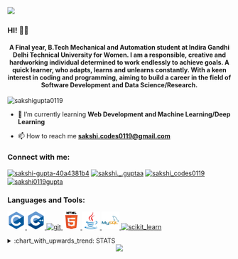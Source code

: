 ![](assets/header.gif)
### HI! 👋🏼
<h4 align="center">A Final year, B.Tech Mechanical and Automation student at Indira Gandhi Delhi Technical University for Women. I am a responsible, creative and hardworking individual determined to work endlessly to achieve goals. A quick learner, who adapts, learns and unlearns constantly. With a keen interest in coding and programming, aiming to build a career in the field of Software Development and Data Science/Research.</h4>

<p align="left"> <img src="https://komarev.com/ghpvc/?username=sakshigupta0119&label=Profile%20views&color=0e75b6&style=flat" alt="sakshigupta0119" /> </p>

- 🌱 I’m currently learning **Web Development and Machine Learning/Deep Learning**

- 📫 How to reach me **sakshi.codes0119@gmail.com**


<h3 align="centre">Connect with me:</h3>
<p align="centre">
<a href="https://linkedin.com/in/sakshi-gupta-40a4381b4" target="blank"><img align="center" src="https://cdn.jsdelivr.net/npm/simple-icons@3.0.1/icons/linkedin.svg" alt="sakshi-gupta-40a4381b4" height="30" width="40" /></a>
<a href="https://instagram.com/sakshi._.guptaa" target="blank"><img align="center" src="https://cdn.jsdelivr.net/npm/simple-icons@3.0.1/icons/instagram.svg" alt="sakshi._.guptaa" height="30" width="40" /></a>
<a href="https://www.hackerrank.com/sakshi_codes0119" target="blank"><img align="center" src="https://cdn.jsdelivr.net/npm/simple-icons@3.0.1/icons/hackerrank.svg" alt="sakshi_codes0119" height="30" width="40" /></a>
<a href="https://www.leetcode.com/sakshi0119gupta" target="blank"><img align="center" src="https://cdn.jsdelivr.net/npm/simple-icons@3.0.1/icons/leetcode.svg" alt="sakshi0119gupta" height="30" width="40" /></a>
</p>

<h3 align="left">Languages and Tools:</h3>
<p align="left"> <a href="https://www.cprogramming.com/" target="_blank"> <img src="https://raw.githubusercontent.com/devicons/devicon/master/icons/c/c-original.svg" alt="c" width="40" height="40"/> </a> <a href="https://www.w3schools.com/cpp/" target="_blank"> <img src="https://raw.githubusercontent.com/devicons/devicon/master/icons/cplusplus/cplusplus-original.svg" alt="cplusplus" width="40" height="40"/> </a> <a href="https://git-scm.com/" target="_blank"> <img src="https://www.vectorlogo.zone/logos/git-scm/git-scm-icon.svg" alt="git" width="40" height="40"/> </a> <a href="https://www.w3.org/html/" target="_blank"> <img src="https://raw.githubusercontent.com/devicons/devicon/master/icons/html5/html5-original-wordmark.svg" alt="html5" width="40" height="40"/> </a> <a href="https://www.java.com" target="_blank"> <img src="https://raw.githubusercontent.com/devicons/devicon/master/icons/java/java-original.svg" alt="java" width="40" height="40"/> </a> <a href="https://www.mysql.com/" target="_blank"> <img src="https://raw.githubusercontent.com/devicons/devicon/master/icons/mysql/mysql-original-wordmark.svg" alt="mysql" width="40" height="40"/> </a> <a href="https://scikit-learn.org/" target="_blank"> <img src="https://upload.wikimedia.org/wikipedia/commons/0/05/Scikit_learn_logo_small.svg" alt="scikit_learn" width="40" height="40"/> </a> </p>

<details>
  <summary>:chart_with_upwards_trend: STATS</summary>
  <br/>
 <p>&nbsp;<img align="center" src="https://github-readme-stats.vercel.app/api?username=sakshigupta0119&show_icons=true&locale=en" alt="sakshigupta0119" /></p>

<p><img align="center" src="https://github-readme-streak-stats.herokuapp.com/?user=sakshigupta0119&" alt="sakshigupta0119" /></p>
  <b>Note:</b> This is only a metric of the languages my public code on GitHub consists of and does not reflect my expertise or skill level.
</details>


<div align="center"><a href="https://github.com/sakshigupta0119"><img src="https://img.shields.io/badge/Made%20With%20❤️%20By-SAKSHI-red"></a></div>
